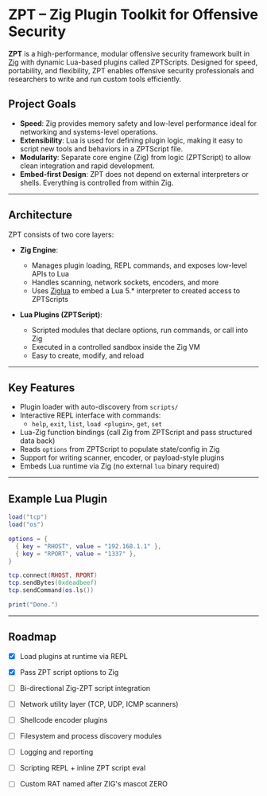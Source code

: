 # ZPT – Zig Plugin Toolkit for Offensive Security

**ZPT** is a high-performance, modular offensive security framework built in [Zig](https://ziglang.org/) with dynamic Lua-based plugins called ZPTScripts. Designed for speed, portability, and flexibility, ZPT enables offensive security professionals and researchers to write and run custom tools efficiently.

## Project Goals

- **Speed**: Zig provides memory safety and low-level performance ideal for networking and systems-level operations.
- **Extensibility**: Lua is used for defining plugin logic, making it easy to script new tools and behaviors in a ZPTScript file.
- **Modularity**: Separate core engine (Zig) from logic (ZPTScript) to allow clean integration and rapid development.
- **Embed-first Design**: ZPT does not depend on external interpreters or shells. Everything is controlled from within Zig.

---

## Architecture

ZPT consists of two core layers:

- **Zig Engine**:
  - Manages plugin loading, REPL commands, and exposes low-level APIs to Lua
  - Handles scanning, network sockets, encoders, and more
  - Uses [Ziglua](https://github.com/natecraddock/ziglua) to embed a Lua 5.* interpreter to created access to ZPTScripts

- **Lua Plugins (ZPTScript)**:
  - Scripted modules that declare options, run commands, or call into Zig
  - Executed in a controlled sandbox inside the Zig VM
  - Easy to create, modify, and reload

---

## Key Features

- Plugin loader with auto-discovery from `scripts/`
- Interactive REPL interface with commands:
  - `help`, `exit`, `list`, `load <plugin>`, `get`, `set`
- Lua-Zig function bindings (call Zig from ZPTScript and pass structured data back)
- Reads `options` from ZPTScript to populate state/config in Zig
- Support for writing scanner, encoder, or payload-style plugins
- Embeds Lua runtime via Zig (no external `lua` binary required)

---

## Example Lua Plugin

```lua
load("tcp")
load("os")

options = {
  { key = "RHOST", value = "192.168.1.1" },
  { key = "RPORT", value = "1337" },
}

tcp.connect(RHOST, RPORT)
tcp.sendBytes(0xdeadbeef)
tcp.sendCommand(os.ls())

print("Done.")

```

---

## Roadmap

- [x] Load plugins at runtime via REPL

- [X] Pass ZPT script options to Zig

- [ ] Bi-directional Zig-ZPT script integration

- [ ] Network utility layer (TCP, UDP, ICMP scanners)

- [ ] Shellcode encoder plugins

- [ ] Filesystem and process discovery modules

- [ ] Logging and reporting

- [ ] Scripting REPL + inline ZPT script eval

- [ ] Custom RAT named after ZIG's mascot ZERO
